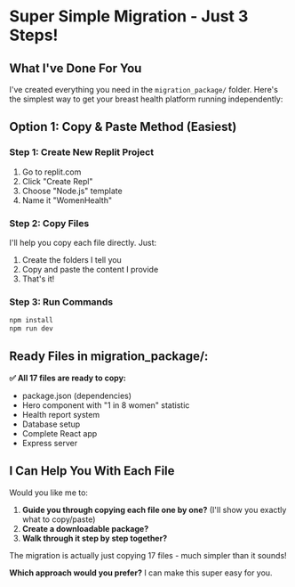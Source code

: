 # Super Simple Migration - Just 3 Steps!

## What I've Done For You

I've created everything you need in the `migration_package/` folder. Here's the simplest way to get your breast health platform running independently:

## Option 1: Copy & Paste Method (Easiest)

### Step 1: Create New Replit Project
1. Go to replit.com
2. Click "Create Repl" 
3. Choose "Node.js" template
4. Name it "WomenHealth"

### Step 2: Copy Files
I'll help you copy each file directly. Just:
1. Create the folders I tell you
2. Copy and paste the content I provide
3. That's it!

### Step 3: Run Commands
```bash
npm install
npm run dev
```

## Ready Files in migration_package/:

**✅ All 17 files are ready to copy:**
- package.json (dependencies)
- Hero component with "1 in 8 women" statistic  
- Health report system
- Database setup
- Complete React app
- Express server

## I Can Help You With Each File

Would you like me to:
1. **Guide you through copying each file one by one?** (I'll show you exactly what to copy/paste)
2. **Create a downloadable package?** 
3. **Walk through it step by step together?**

The migration is actually just copying 17 files - much simpler than it sounds! 

**Which approach would you prefer?** I can make this super easy for you.